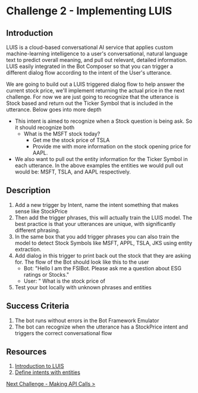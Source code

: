 # Challenge 2 - Implementing LUIS

## Introduction
LUIS is a cloud-based conversational AI service that applies custom machine-learning intelligence to a user's conversational, natural language text to predict overall meaning, and pull out relevant, detailed information. LUIS easily integrated in the Bot Composer so that you can trigger a different dialog flow according to the intent of the User's utterance. 

We are going to build out a LUIS triggered dialog flow to help answer the current stock price, we'll implement returning the actual price in the next challenge. For now we are just going to recognize that the utterance is Stock based and return out the Ticker Symbol that is included in the utterance. Below goes into more depth

- This intent is aimed to recognize when a Stock question is being ask. So it should recognize both
  - What is the MSFT stock today?
	- Get me the stock price of TSLA
	- Provide me with more information on the stock opening price for AAPL. 
- We also want to pull out the entity information for the Ticker Symbol in each utterance. In the above examples the entities we would pull out would be: MSFT, TSLA, and AAPL respectively.


## Description
1. Add a new trigger by Intent, name the intent something that makes sense like StockPrice
2. Then  add the trigger phrases, this will actually train the LUIS model. The best practice is that your utterances are  unique, with significantly different phrasing.
3. In the same box that you add trigger phrases you can also train the model to detect Stock Symbols like MSFT, APPL, TSLA, JKS using entity extraction.
4. Add dialog in this trigger to print back out the stock that they are asking for. The flow of the Bot should look like this to the user
   - Bot: "Hello I am the FSIBot. Please ask me a question about ESG ratings or Stocks."
   - User: " What is the stock price of 
5. Test your bot locally with unknown phrases and entities

## Success Criteria
1. The bot runs without errors in the Bot Framework Emulator
2. The bot can recognize when the utterance has a StockPrice intent and triggers the correct conversational flow

## Resources
1. [Introduction to LUIS](https://docs.microsoft.com/en-us/composer/tutorial/tutorial-luis)
2. [Define intents with entities](https://docs.microsoft.com/en-us/composer/how-to-define-intent-entity)

[Next Challenge - Making API Calls > ](https://github.com/Microsoft-US-OCP-Conversational-AI/Conversational-AI-Attach-Play/blob/master/Student/Challenge3.md)
